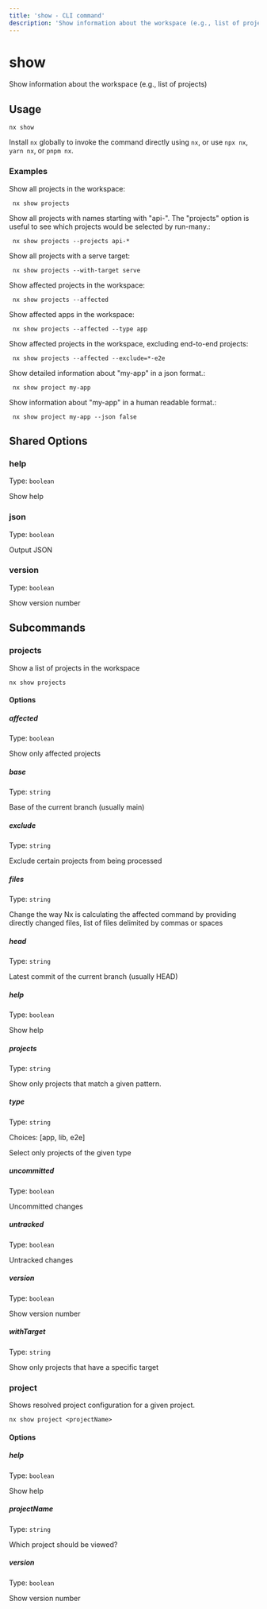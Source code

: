 ```yaml
---
title: 'show - CLI command'
description: 'Show information about the workspace (e.g., list of projects)'
---
```


# show

Show information about the workspace (e.g., list of projects)

## Usage

```shell
nx show
```

Install `nx` globally to invoke the command directly using `nx`, or use `npx nx`, `yarn nx`, or `pnpm nx`.

### Examples

Show all projects in the workspace:

```shell
 nx show projects
```

Show all projects with names starting with "api-". The "projects" option is useful to see which projects would be selected by run-many.:

```shell
 nx show projects --projects api-*
```

Show all projects with a serve target:

```shell
 nx show projects --with-target serve
```

Show affected projects in the workspace:

```shell
 nx show projects --affected
```

Show affected apps in the workspace:

```shell
 nx show projects --affected --type app
```

Show affected projects in the workspace, excluding end-to-end projects:

```shell
 nx show projects --affected --exclude=*-e2e
```

Show detailed information about "my-app" in a json format.:

```shell
 nx show project my-app
```

Show information about "my-app" in a human readable format.:

```shell
 nx show project my-app --json false
```

## Shared Options

### help

Type: `boolean`

Show help

### json

Type: `boolean`

Output JSON

### version

Type: `boolean`

Show version number

## Subcommands

### projects

Show a list of projects in the workspace

```shell
nx show projects
```

#### Options

##### affected

Type: `boolean`

Show only affected projects

##### base

Type: `string`

Base of the current branch (usually main)

##### exclude

Type: `string`

Exclude certain projects from being processed

##### files

Type: `string`

Change the way Nx is calculating the affected command by providing directly changed files, list of files delimited by commas or spaces

##### head

Type: `string`

Latest commit of the current branch (usually HEAD)

##### help

Type: `boolean`

Show help

##### projects

Type: `string`

Show only projects that match a given pattern.

##### type

Type: `string`

Choices: [app, lib, e2e]

Select only projects of the given type

##### uncommitted

Type: `boolean`

Uncommitted changes

##### untracked

Type: `boolean`

Untracked changes

##### version

Type: `boolean`

Show version number

##### withTarget

Type: `string`

Show only projects that have a specific target

### project

Shows resolved project configuration for a given project.

```shell
nx show project <projectName>
```

#### Options

##### help

Type: `boolean`

Show help

##### projectName

Type: `string`

Which project should be viewed?

##### version

Type: `boolean`

Show version number
